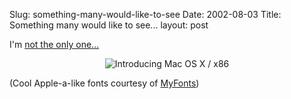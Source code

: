 Slug: something-many-would-like-to-see
Date: 2002-08-03
Title: Something many would like to see...
layout: post

I&#39;m <a href="http://news.com.com/2100-1001-948239.html?tag=fd_top">not the only one...</a>

<div align="center"><img alt="Introducing Mac OS X / x86" src="https://www.redmonk.net/1366/enclosure/introMacOSXx86.gif" title="Introducing Mac OS X / x86" /></div>

(Cool Apple-a-like fonts courtesy of <a href="http://www.myfonts.com/Testdrive?p=36&amp;s=Introducing+Mac+OS+X+%2F+x86&amp;id=12493&amp;submit=display">MyFonts</a>)
